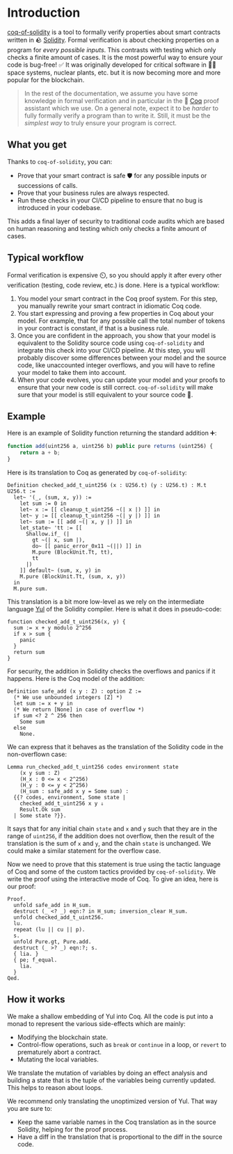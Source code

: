 # Introduction

[coq-of-solidity](https://github.com/formal-land/coq-of-solidity) is a tool to formally verify properties about smart contracts written in 🪨&nbsp;[Solidity](https://soliditylang.org/). Formal verification is about checking properties on a program for _every possible inputs_. This contrasts with testing which only checks a finite amount of cases. It is the most powerful way to ensure your code is bug-free! ✅ It was originally developed for critical software in 🧑‍🚀 space systems, nuclear plants, etc. but it is now becoming more and more popular for the blockchain.

> In the rest of the documentation, we assume you have some knowledge in formal verification and in particular in the 🐓&nbsp;[Coq](https://coq.inria.fr/) proof assistant which we use. On a general note, expect it to be _harder_ to fully formally verify a program than to write it. Still, it must be the _simplest way_ to truly ensure your program is correct.

## What you get

Thanks to `coq-of-solidity`, you can:

- Prove that your smart contract is safe&nbsp;🛡️ for any possible inputs or successions of calls.
- Prove that your business rules are always respected.
- Run these checks in your CI/CD pipeline to ensure that no bug is introduced in your codebase.

This adds a final layer of security to traditional code audits which are based on human reasoning and testing which only checks a finite amount of cases.

## Typical workflow

Formal verification is expensive ⏲️, so you should apply it after every other verification (testing, code review, etc.) is done. Here is a typical workflow:

1. You model your smart contract in the Coq proof system. For this step, you manually rewrite your smart contract in idiomatic Coq code.
2. You start expressing and proving a few properties in Coq about your model. For example, that for any possible call the total number of tokens in your contract is constant, if that is a business rule.
3. Once you are confident in the approach, you show that your model is equivalent to the Solidity source code using `coq-of-solidity` and integrate this check into your CI/CD pipeline. At this step, you will probably discover some differences between your model and the source code, like unaccounted integer overflows, and you will have to refine your model to take them into account.
4. When your code evolves, you can update your model and your proofs to ensure that your new code is still correct. `coq-of-solidity` will make sure that your model is still equivalent to your source code 🚀.

## Example

Here is an example of Solidity function returning the standard addition ➕:

```javascript
function add(uint256 a, uint256 b) public pure returns (uint256) {
    return a + b;
}
```

Here is its translation to Coq as generated by `coq-of-solidity`:

```coq
Definition checked_add_t_uint256 (x : U256.t) (y : U256.t) : M.t U256.t :=
  let~ '(_, (sum, x, y)) :=
    let sum := 0 in
    let~ x := [[ cleanup_t_uint256 ~(| x |) ]] in
    let~ y := [[ cleanup_t_uint256 ~(| y |) ]] in
    let~ sum := [[ add ~(| x, y |) ]] in
    let_state~ 'tt := [[
      Shallow.if_ (|
        gt ~(| x, sum |),
        do~ [[ panic_error_0x11 ~(||) ]] in
        M.pure (BlockUnit.Tt, tt),
        tt
      |)
    ]] default~ (sum, x, y) in
    M.pure (BlockUnit.Tt, (sum, x, y))
  in
  M.pure sum.
```

This translation is a bit more low-level as we rely on the intermediate language [Yul](https://docs.soliditylang.org/en/latest/yul.html) of the Solidity compiler. Here is what it does in pseudo-code:

```
function checked_add_t_uint256(x, y) {
  sum := x + y modulo 2^256
  if x > sum {
    panic
  }
  return sum
}
```

For security, the addition in Solidity checks the overflows and panics if it happens. Here is the Coq model of the addition:

```coq
Definition safe_add (x y : Z) : option Z :=
  (* We use unbounded integers [Z] *)
  let sum := x + y in
  (* We return [None] in case of overflow *)
  if sum <? 2 ^ 256 then
    Some sum
  else
    None.
```

We can express that it behaves as the translation of the Solidity code in the non-overflown case:

```coq
Lemma run_checked_add_t_uint256 codes environment state
    (x y sum : Z)
    (H_x : 0 <= x < 2^256)
    (H_y : 0 <= y < 2^256)
    (H_sum : safe_add x y = Some sum) :
  {{? codes, environment, Some state |
    checked_add_t_uint256 x y ⇓
    Result.Ok sum
  | Some state ?}}.
```

It says that for any initial chain `state` and `x` and `y` such that they are in the range of `uint256`, if the addition does not overflow, then the result of the translation is the sum of `x` and `y`, and the chain `state` is unchanged. We could make a similar statement for the overflow case.

Now we need to prove that this statement is true using the tactic language of Coq and some of the custom tactics provided by `coq-of-solidity`. We write the proof using the interactive mode of Coq. To give an idea, here is our proof:

```coq
Proof.
  unfold safe_add in H_sum.
  destruct (_ <? _) eqn:? in H_sum; inversion_clear H_sum.
  unfold checked_add_t_uint256.
  lu.
  repeat (lu || cu || p).
  s.
  unfold Pure.gt, Pure.add.
  destruct (_ >? _) eqn:?; s.
  { lia. }
  { pe; f_equal.
    lia.
  }
Qed.
```

## How it works

We make a shallow embedding of Yul into Coq. All the code is put into a monad to represent the various side-effects which are mainly:

- Modifying the blockchain state.
- Control-flow operations, such as `break` or `continue` in a loop, or `revert` to prematurely abort a contract.
- Mutating the local variables.

We translate the mutation of variables by doing an effect analysis and building a state that is the tuple of the variables being currently updated. This helps to reason about loops.

We recommend only translating the unoptimized version of Yul. That way you are sure to:

- Keep the same variable names in the Coq translation as in the source Solidity, helping for the proof process.
- Have a diff in the translation that is proportional to the diff in the source code.
